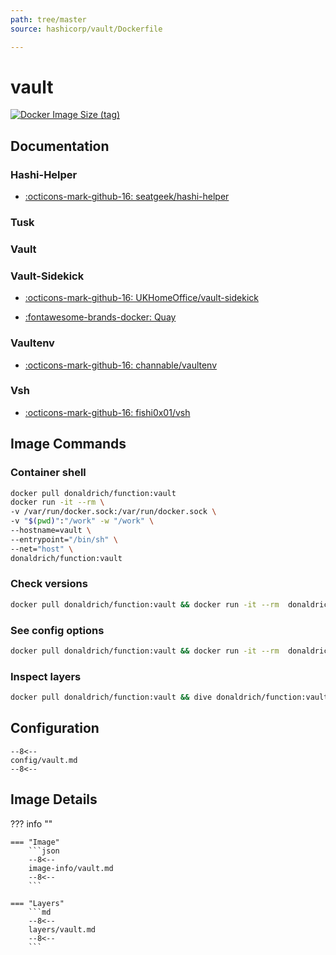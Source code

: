 ```yaml
---
path: tree/master
source: hashicorp/vault/Dockerfile

---
```


# vault

[![Docker Image Size (tag)](https://img.shields.io/docker/image-size/donaldrich/function/vault?color=blue&label=donaldrich/function:vault&logo=docker&style=flat-square)](https://hub.docker.com/r/donaldrich/function/vault)

## Documentation

### Hashi-Helper

* [:octicons-mark-github-16: seatgeek/hashi-helper](https://github.com/seatgeek/hashi-helper)

### Tusk

### Vault

### Vault-Sidekick

* [:octicons-mark-github-16: UKHomeOffice/vault-sidekick](https://github.com/UKHomeOffice/vault-sidekick)

* [:fontawesome-brands-docker: Quay](https://quay.io/https://quay.io/repository/ukhomeofficedigital/vault-sidekick)

### Vaultenv

* [:octicons-mark-github-16: channable/vaultenv](https://github.com/channable/vaultenv)

### Vsh

* [:octicons-mark-github-16: fishi0x01/vsh](https://github.com/fishi0x01/vsh)

## Image Commands

### Container shell

```sh
docker pull donaldrich/function:vault
docker run -it --rm \
-v /var/run/docker.sock:/var/run/docker.sock \
-v "$(pwd)":"/work" -w "/work" \
--hostname=vault \
--entrypoint="/bin/sh" \
--net="host" \
donaldrich/function:vault
```

### Check versions

```sh
docker pull donaldrich/function:vault && docker run -it --rm  donaldrich/function:vault validate
```

### See config options

```sh
docker pull donaldrich/function:vault && docker run -it --rm  donaldrich/function:vault help
```

### Inspect layers

```sh
docker pull donaldrich/function:vault && dive donaldrich/function:vault
```

## Configuration

```
--8<--
config/vault.md
--8<--
```

## Image Details

??? info ""

    === "Image"
        ```json
        --8<--
        image-info/vault.md
        --8<--
        ```

    === "Layers"
        ```md
        --8<--
        layers/vault.md
        --8<--
        ```
